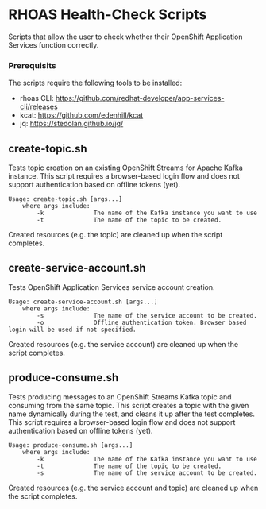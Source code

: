# RHOAS Health-Check Scripts

Scripts that allow the user to check whether their OpenShift Application Services function correctly.

### Prerequisits
The scripts require the following tools to be installed:
- rhoas CLI: https://github.com/redhat-developer/app-services-cli/releases
- kcat: https://github.com/edenhill/kcat
- jq: https://stedolan.github.io/jq/

## create-topic.sh
Tests topic creation on an existing OpenShift Streams for Apache Kafka instance. This script requires a browser-based login flow and does not support authentication based on offline tokens (yet).

```
Usage: create-topic.sh [args...]
    where args include:
        -k              The name of the Kafka instance you want to use
        -t              The name of the topic to be created.
```

Created resources (e.g. the topic) are cleaned up when the script completes.

## create-service-account.sh
Tests OpenShift Application Services service account creation.

```
Usage: create-service-account.sh [args...]
    where args include:
        -s              The name of the service account to be created.
        -o              Offline authentication token. Browser based login will be used if not specified.
```

Created resources (e.g. the service account) are cleaned up when the script completes.

## produce-consume.sh
Tests producing messages to an OpenShift Streams Kafka topic and consuming from the same topic. This script creates a topic with the given name dynamically during the test, and cleans it up after the test completes. This script requires a browser-based login flow and does not support authentication based on offline tokens (yet).

```
Usage: produce-consume.sh [args...]
    where args include:
        -k              The name of the Kafka instance you want to use
        -t              The name of the topic to be created.
        -s              The name of the service account to be created.
```

Created resources (e.g. the service account and topic) are cleaned up when the script completes.